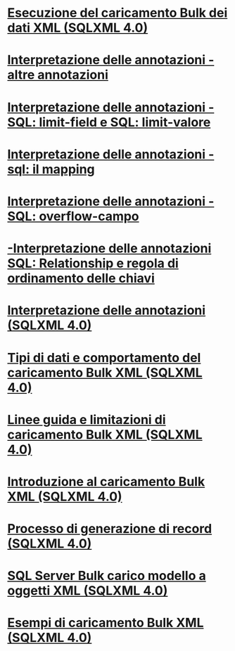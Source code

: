 # [Esecuzione del caricamento Bulk dei dati XML (SQLXML 4.0)](performing-bulk-load-of-xml-data-sqlxml-4-0.md)

# [Interpretazione delle annotazioni - altre annotazioni](annotation-interpretation-other-annotations.md)
# [Interpretazione delle annotazioni - SQL: limit-field e SQL: limit-valore](annotation-interpretation-sql-limit-field-and-sql-limit-value.md)
# [Interpretazione delle annotazioni - sql: il mapping](annotation-interpretation-sql-mapped.md)
# [Interpretazione delle annotazioni - SQL: overflow-campo](annotation-interpretation-sql-overflow-field.md)
# [-Interpretazione delle annotazioni SQL: Relationship e regola di ordinamento delle chiavi](annotation-interpretation-sql-relationship-and-key-ordering-rule.md)
# [Interpretazione delle annotazioni (SQLXML 4.0)](annotation-interpretation-sqlxml-4-0.md)
# [Tipi di dati e comportamento del caricamento Bulk XML (SQLXML 4.0)](data-types-and-xml-bulk-load-behavior-sqlxml-4-0.md)
# [Linee guida e limitazioni di caricamento Bulk XML (SQLXML 4.0)](guidelines-and-limitations-of-xml-bulk-load-sqlxml-4-0.md)
# [Introduzione al caricamento Bulk XML (SQLXML 4.0)](introduction-to-xml-bulk-load-sqlxml-4-0.md)
# [Processo di generazione di record (SQLXML 4.0)](record-generation-process-sqlxml-4-0.md)
# [SQL Server Bulk carico modello a oggetti XML (SQLXML 4.0)](sql-server-xml-bulk-load-object-model-sqlxml-4-0.md)
# [Esempi di caricamento Bulk XML (SQLXML 4.0)](xml-bulk-load-examples-sqlxml-4-0.md)

